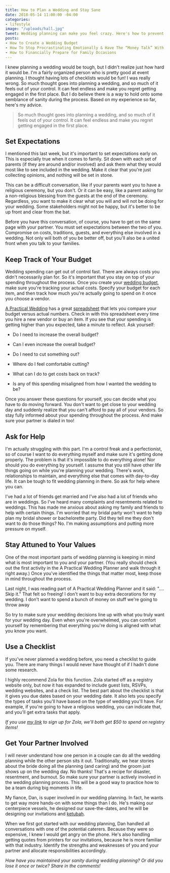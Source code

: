 ```yaml
---
title: How to Plan a Wedding and Stay Sane
date: 2018-05-14 11:00:00 -04:00
categories:
- lifestyle
image: "/uploads/hall.jpg"
tweet: Wedding planning can make you feel crazy. Here's how to prevent that from happening.
posts:
- How to Create a Wedding Budget
- How To Stop Procrastinating Emotionally & Have The “Money Talk” With Your S.O.
- How to Financially Prepare for Family Occasions
---
```


I knew planning a wedding would be tough, but I didn't realize just how hard it would be. I'm a fairly organized person who is pretty good at event planning. I thought having lots of checklists would be fun! I was really wrong. So much thought goes into planning a wedding, and so much of it feels out of your control. It can feel endless and make you regret getting engaged in the first place. But I do believe there is a way to hold onto some semblance of sanity during the process. Based on my experience so far, here's my advice.

> So much thought goes into planning a wedding, and so much of it feels out of your control. It can feel endless and make you regret getting engaged in the first place.

## Set Expectations

I mentioned this last week, but it's important to set expectations early on. This is especially true when it comes to family. Sit down with each set of parents (if they are around and/or involved) and ask them what they would most like to see included in the wedding. Make it clear that you're just collecting opinions, and nothing will be set in stone.

This can be a difficult conversation, like if your parents want you to have a religious ceremony, but you don't. Or it can be easy, like a parent asking for a non-religious blessing from the guests at the end of the ceremony. Regardless, you want to make it clear what you will and will not be doing for your wedding. Some stakeholders might not be happy, but it's better to be up front and clear from the bat. 

Before you have this conversation, of course, you have to get on the same page with your partner. You must set expectations between the two of you. Compromise on costs, traditions, guests, and everything else involved in a wedding. Not only will both of you be better off, but you'll also be a united front when you talk to your families. 

## Keep Track of Your Budget

Wedding spending can get out of control fast. There are always costs you didn't necessarily plan for. So it's important that you stay on top of your spending throughout the process. Once you create your [wedding budget](https://www.maggiegermano.com/blog/how-to-create-a-wedding-budget/), make sure you're tracking your actual costs. Specify your budget for each item, and then track how much you're actually going to spend on it once you choose a vendor.

[A Practical Wedding](https://apracticalwedding.com/) has a great [spreadsheet](https://docs.google.com/spreadsheets/d/1XGxcnlTKTQ6bKY_jaj4G6lmrNik8ze53KPRhDPOIV_k/edit) that lets you compare your budget versus actual numbers. Check in with this spreadsheet every time you hire a new vendor or buy an item. If you see that your spending is getting higher than you expected, take a minute to reflect. Ask yourself: 

* Do I need to increase the overall budget? 

* Can I even increase the overall budget? 

* Do I need to cut something out? 

* Where do I feel comfortable cutting? 

* What can I do to get costs back on track? 

* Is any of this spending misaligned from how I wanted the wedding to be?

Once you answer these questions for yourself, you can decide what you have to do moving forward. You don't want to get close to your wedding day and suddenly realize that you can't afford to pay all of your vendors. So stay fully informed about your spending throughout the process. And make sure your partner is dialed in too!

## Ask for Help

I'm actually struggling with this part. I'm a control freak and a perfectionist, so of course I want to do everything myself and make sure it's getting done properly. The problem is that it's impossible to do everything alone! Nor should you do everything by yourself. I assume that you still have other life things going on while you're planning your wedding. There's work, relationships to maintain, and everything else that comes with day-to-day life. It can be tough to fit wedding planning in there. So ask for help where you can.

I've had a lot of friends get married and I've also had a lot of friends who are in weddings. So I've heard many complaints and resentments related to weddings. This has made me anxious about asking my family and friends to help with certain things. I'm worried that my bridal party won't want to help plan my bridal shower or bachelorette party. Did they tell me they don't want to do those things? No. I'm making assumptions and putting more pressure on myself. 

## Stay Attuned to Your Values

One of the most important parts of wedding planning is keeping in mind what is most important to you and your partner. (You really should check out the first activity in the A Practical Wedding Planner and walk through it right away.) Once you've identified the things that matter most, keep those in mind throughout the process.

Last night, I was reading part of A Practical Wedding Planner and it said: ".... Skip it." That felt so freeing! I don't want to buy extra decorations for my wedding. I don't want to spend a bunch of money on stuff we're going to throw away 

So try to make sure your wedding decisions line up with what you truly want for your wedding day. Even when you're overwhelmed, you can comfort yourself by remembering that everything you're doing is aligned with what you know you want.

## Use a Checklist

If you've never planned a wedding before, you need a checklist to guide you. There are many things I would never have thought of if I hadn't done some research.

I highly recommend Zola for this function. Zola started off as a registry website only, but now it has expanded to include guest lists, RSVPs, wedding websites, and a check list. The best part about the checklist is that it gives you due dates based on your wedding date. It also lets you specify the types of tasks you'll have based on the type of wedding you'll have. For example, if you're going to have a religious wedding, you can indicate that, and you'll get extra tasks that apply.

*If you use [my link](https://www.zola.com/invite/maggermano201707311447) to sign up for Zola, we'll both get $50 to spend on registry items!*

## Get Your Partner Involved

I will never understand how one person in a couple can do all the wedding planning while the other person sits it out. Traditionally, we hear stories about the bride doing all the planning (and caring) and the groom just shows up on the wedding day. No thanks! That's a recipe for disaster, resentment, and burnout. So make sure your partner is actively involved in the wedding planning process. This will be a good way to practice how to be a team during big moments in life.

My fiance, Dan, is super involved in our wedding planning. In fact, he wants to get way more hands-on with some things than I do. He's making our centerpiece vessels, he designed our save-the-dates, and he will be designing our invitations and [ketubah](https://en.wikipedia.org/wiki/Ketubah).

When we first got started with our wedding planning, Dan handled all conversations with one of the potential caterers. Because they were so expensive, I knew I would get angry on the phone. He's also handling getting quotes from printers for our invitations, because he is more familiar with that industry. Identify the strengths and weaknesses of you and your partner and allocate responsibilities accordingly.

*How have you maintained your sanity during wedding planning? Or did you lose it once or twice? Share in the comments!*